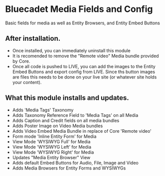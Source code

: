 # Bluecadet Media Fields and Config

Basic fields for media as well as Entity Browsers, and Entity Embed Buttons

## After installation.

- Once installed, you can immediately uninstall this module
- It is recomended to remove the "Remote video" Media bundle provided by Core.
- Once all code is pushed to LIVE, you can add the images to the Entity Embed
  Buttons and export config from LIVE. Since ths button images are files this
  needs to be done on your live site (or whatever site holds your content).

## What this module installs and updates.

- Adds 'Media Tags' Taxonomy
- Adds Taxonomy Reference Field to 'Media Tags' on all Media
- Adds Caption and Credit fields on all media bundles
- Adds Poster Image on Video Media bundles
- Adds Video Embed Media Bundle in replace of Core 'Remote video'
- Form mode 'Inline Entity Form' for Media
- View Mode 'WYSIWYG Full' for Media
- View Mode 'WYSIWYG Left' for Media
- View Mode 'WYSIWYG Right' for Media
- Updates "Media Entity Browser" View
- Adds default Embed Buttons for Audio, File, Image and Video
- Adds Media Browsers for Entity Forms and WYSIWYGs

